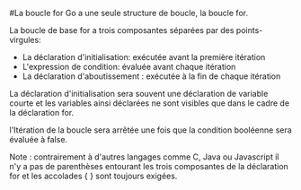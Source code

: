 #La boucle for
Go a une seule structure de boucle, la boucle for.

La boucle de base for a trois composantes séparées par des points-virgules:

- La déclaration d'initialisation: exécutée avant la première itération
- L'expression de condition: évaluée avant chaque itération
- La déclaration d'aboutissement : exécutée à la fin de chaque itération

La déclaration d'initialisation sera souvent une déclaration de variable courte et les variables ainsi déclarées ne sont visibles que dans le cadre de la déclaration for.

l'Itération de la boucle sera arrêtée une fois que la condition booléenne sera évaluée à false.

Note : contrairement à d'autres langages comme C, Java ou Javascript il n'y a pas de parenthèses entourant les trois composantes de la déclaration for et les accolades { } sont toujours exigées.